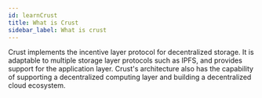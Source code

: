 ```yaml
---
id: learnCrust
title: What is Crust
sidebar_label: What is crust
---
```


Crust implements the incentive layer protocol for decentralized storage. It is adaptable to multiple storage layer protocols such as IPFS, and provides support for the application layer. Crust's architecture also has the capability of supporting a decentralized computing layer and building a decentralized cloud ecosystem.